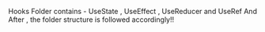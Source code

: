 Hooks Folder contains - UseState , UseEffect , UseReducer and UseRef 
And After , the folder structure is followed accordingly!! 
